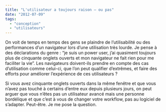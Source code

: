 ```yaml
---
title: "L'utilisateur a toujours raison – ou pas"
date: "2012-07-09"
tags: 
  - "conception"
  - "utilisateurs"
---
```


On voit de temps en temps des gens se plaindre de l’utilisabilité ou des performances d’un navigateur lors d’une utilisation très lourde. Je pense à des déclarations du genre : “je suis un power user, j’ai quasiment toujours plus de cinquante onglets ouverts et mon navigateur ne fait rien pour me faciliter la vie”. Les navigateurs doivent-ils prendre en compte des cas d’utilisation comme celui-ci, que l’on peut qualifier d’extrêmes, et faire des efforts pour améliorer l’expérience de ces utilisateurs ?

Si vous avez cinquante onglets ouverts dans la même fenêtre et que vous n’avez pas touché à certains d’entre eux depuis plusieurs jours, on peut arguer que vous n’êtes pas un utilisateur avancé mais une personne bordélique et que c’est à vous de changer votre workflow, pas au logiciel de s’adapter. Peut-être. Je me pose la question.

